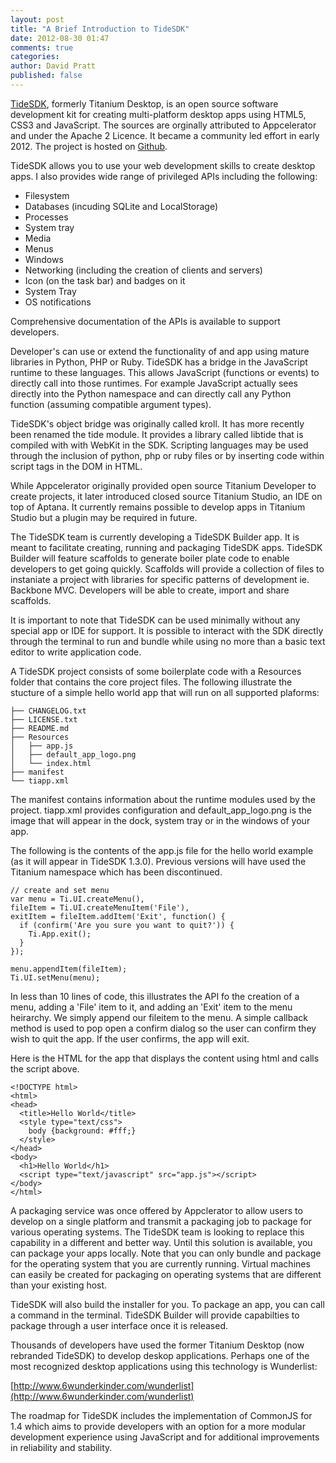 ```yaml
---
layout: post
title: "A Brief Introduction to TideSDK"
date: 2012-08-30 01:47
comments: true
categories:
author: David Pratt
published: false
---
```

[TideSDK](http://tidesdk.org), formerly Titanium Desktop, is an open source software development kit for creating multi-platform desktop apps using HTML5, CSS3 and JavaScript. The sources are orginally attributed to Appcelerator and under the Apache 2 Licence. It became a community led effort in early 2012. The project is hosted on [Github][2].

TideSDK allows you to use your web development skills to create desktop apps. I also provides wide range of privileged APIs including the following:

* Filesystem
* Databases (incuding SQLite and LocalStorage)
* Processes
* System tray
* Media
* Menus
* Windows
* Networking (including the creation of clients and servers)
* Icon (on the task bar) and badges on it
* System Tray
* OS notifications

Comprehensive documentation of the APIs is available to support developers. 

Developer's can use or extend the functionality of and app using mature libraries in Python, PHP or Ruby. TideSDK has a bridge in the JavaScript runtime to these languages. This allows JavaScript (functions or events) to directly call into those runtimes. For example JavaScript actually sees directly into the Python namespace and can directly call any Python function (assuming compatible argument types).

TideSDK's object bridge was originally called kroll. It has more recently been renamed the tide module. It provides a library called libtide that is compiled with with WebKit in the SDK. Scripting languages may be used through the inclusion of python, php or ruby files or by inserting code within script tags in the DOM in HTML.

While Appcelerator originally provided open source Titanium Developer to create projects, it later introduced closed source Titanium Studio, an IDE on top of Aptana. It currently remains possible to develop apps in Titanium Studio but a plugin may be required in future.

The TideSDK team is currently developing a TideSDK Builder app. It is meant to facilitate creating, running and packaging TideSDK apps. TideSDK Builder will feature scaffolds to generate boiler plate code to enable developers to get going quickly. Scaffolds will provide a collection of files to instaniate a project with libraries for specific patterns of development ie. Backbone MVC. Developers will be able to create, import and share scaffolds.

It is important to note that TideSDK can be used minimally without any special app or IDE for support. It is possible to interact with the SDK directly through the terminal to run and bundle while using no more than a basic text editor to write application code.

A TideSDK project consists of some boilerplate code with a Resources folder that contains the core project files. The following illustrate the stucture of a simple hello world app that will run on all supported plaforms:

	├── CHANGELOG.txt
	├── LICENSE.txt
	├── README.md
	├── Resources
	│   ├── app.js
	│   ├── default_app_logo.png
	│   └── index.html
	├── manifest
	└── tiapp.xml

The manifest contains information about the runtime modules used by the project. tiapp.xml provides configuration and default_app_logo.png is the image that will appear in the dock, system tray or in the windows of your app.

The following is the contents of the app.js file for the hello world example (as it will appear in TideSDK 1.3.0). Previous versions will have used the Titanium namespace which has been discontinued.

	// create and set menu
	var menu = Ti.UI.createMenu(),
	fileItem = Ti.UI.createMenuItem('File'),
	exitItem = fileItem.addItem('Exit', function() {
	  if (confirm('Are you sure you want to quit?')) {
		Ti.App.exit();
	  }
	});
    
	menu.appendItem(fileItem);
	Ti.UI.setMenu(menu);

In less than 10 lines of code, this illustrates the API fo the creation of a menu, adding a 'File' item to it, and adding an 'Exit' item to the menu heirarchy. We simply append our fileitem to the menu. A simple callback method is used  to pop open a confirm dialog so the user can confirm they wish to quit the app. If the user confirms, the app will exit.

Here is the HTML for the app that displays the content using html and calls the script above.

	<!DOCTYPE html>
	<html>
	<head>
	  <title>Hello World</title>
	  <style type="text/css">
		body {background: #fff;}
	  </style>
	</head>
	<body>
	  <h1>Hello World</h1>
	  <script type="text/javascript" src="app.js"></script> 
	</body>
	</html>

A packaging service was once offered by Appclerator to allow users to develop on a single platform and transmit a packaging job to package for various operating systems. The TideSDK team is looking to replace this capability in a different and better way. Until this solution is available, you can package your apps locally. Note that you can only bundle and package for the operating system that you are currently running. Virtual machines can easily be created for packaging on operating systems that are different than your existing host.

TideSDK will also build the installer for you. To package an app, you can call a command in the terminal. TideSDK Builder will provide capabilties to package through a user interface once it is released.

Thousands of developers have used the former Titanium Desktop (now rebranded TideSDK) to develop deskop applications. Perhaps one of the most recognized desktop applications using this technology is Wunderlist:

[http://www.6wunderkinder.com/wunderlist](http://www.6wunderkinder.com/wunderlist)

The roadmap for TideSDK includes the implementation of CommonJS for 1.4 which aims to provide developers with an option for a more modular development experience using JavaScript and for additional improvements in reliability and stability.

  [1]: http://www.tidesdk.org/
  [2]: https://github.com/TideSDK